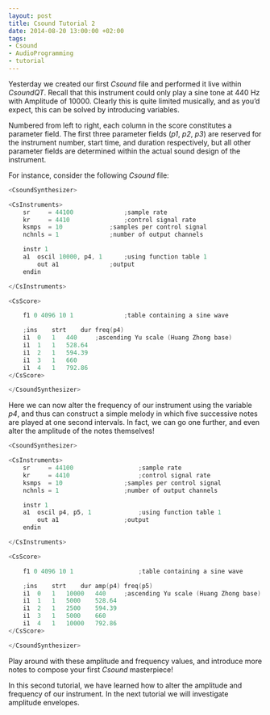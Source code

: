 ```yaml
---
layout: post
title: Csound Tutorial 2
date: 2014-08-20 13:00:00 +02:00
tags:
- Csound
- AudioProgramming
- tutorial
---
```

Yesterday we created our first *Csound* file and performed it live within *CsoundQT*. Recall that this instrument could only play a sine tone at 440 Hz with Amplitude of 10000. Clearly this is quite limited musically, and as you’d expect, this can be solved by introducing variables.

Numbered from left to right, each column in the score constitutes a parameter field. The first three parameter fields (*p1*, *p2*, *p3*) are reserved for the instrument number, start time, and duration respectively, but all other parameter fields are determined within the actual sound design of the instrument.

For instance, consider the following *Csound* file:

```c
<CsoundSynthesizer>

<CsInstruments>
	sr     = 44100				;sample rate
	kr     = 4410				;control signal rate
	ksmps  = 10				;samples per control signal
	nchnls = 1				;number of output channels

	instr 1
	a1	oscil 10000, p4, 1		;using function table 1
		out a1				;output
	endin

</CsInstruments>

<CsScore>

	f1 0 4096 10 1				;table containing a sine wave

	;ins	strt	dur	freq(p4)
	i1 	0 	1	440		;ascending Yu scale (Huang Zhong base)
	i1 	1 	1	528.64		
	i1 	2	1	594.39
	i1 	3 	1	660
	i1 	4 	1	792.86		
</CsScore>

</CsoundSynthesizer>
```

Here we can now alter the frequency of our instrument using the variable *p4*, and thus can construct a simple melody in which five successive notes are played at one second intervals. In fact, we can go one further, and even alter the amplitude of the notes themselves!

```c
<CsoundSynthesizer>

<CsInstruments>
	sr     = 44100					;sample rate
	kr     = 4410					;control signal rate
	ksmps  = 10					;samples per control signal
	nchnls = 1					;number of output channels

	instr 1
	a1	oscil p4, p5, 1				;using function table 1
		out a1					;output
	endin

</CsInstruments>

<CsScore>

	f1 0 4096 10 1					;table containing a sine wave

	;ins	strt	dur	amp(p4)	freq(p5)
	i1 	0 	1	10000	440		;ascending Yu scale (Huang Zhong base)
	i1 	1 	1	5000	528.64		
	i1 	2	1	2500	594.39
	i1 	3 	1	5000	660
	i1 	4 	1	10000	792.86		
</CsScore>

</CsoundSynthesizer>
```

Play around with these amplitude and frequency values, and introduce more notes to compose your first *Csound* masterpiece!

In this second tutorial, we have learned how to alter the amplitude and frequency of our instrument. In the next tutorial we will investigate amplitude envelopes.
